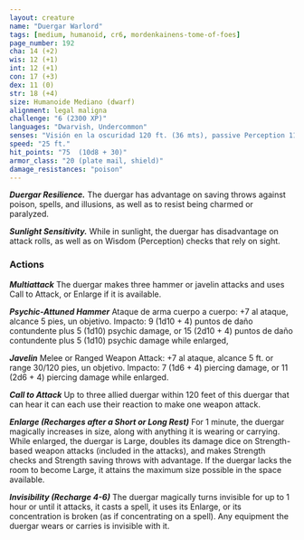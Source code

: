 ```yaml
---
layout: creature
name: "Duergar Warlord"
tags: [medium, humanoid, cr6, mordenkainens-tome-of-foes]
page_number: 192
cha: 14 (+2)
wis: 12 (+1)
int: 12 (+1)
con: 17 (+3)
dex: 11 (0)
str: 18 (+4)
size: Humanoide Mediano (dwarf)
alignment: legal maligna
challenge: "6 (2300 XP)"
languages: "Dwarvish, Undercommon"
senses: "Visión en la oscuridad 120 ft. (36 mts), passive Perception 11"
speed: "25 ft."
hit_points: "75  (10d8 + 30)"
armor_class: "20 (plate mail, shield)"
damage_resistances: "poison"
---
```


***Duergar Resilience.*** The duergar has advantage on saving throws against poison, spells, and illusions, as well as to resist being charmed or paralyzed.

***Sunlight Sensitivity.*** While in sunlight, the duergar has disadvantage on attack rolls, as well as on Wisdom (Perception) checks that rely on sight.

### Actions

***Multiattack*** The duergar makes three hammer or javelin attacks and uses Call to Attack, or Enlarge if it is available.

***Psychic-Attuned Hammer*** Ataque de arma cuerpo a cuerpo: +7 al ataque, alcance 5 pies, un objetivo. Impacto: 9 (1d10 + 4) puntos de daño contundente plus 5 (1d10) psychic damage, or 15 (2d10 + 4) puntos de daño contundente plus 5 (1d10) psychic damage while enlarged,

***Javelin*** Melee or Ranged Weapon Attack: +7 al ataque, alcance 5 ft. or range 30/120 pies, un objetivo. Impacto: 7 (1d6 + 4) piercing damage, or 11 (2d6 + 4) piercing damage while enlarged.

***Call to Attack*** Up to three allied duergar within 120 feet of this duergar that can hear it can each use their reaction to make one weapon attack.

***Enlarge (Recharges after a Short or Long Rest)*** For 1 minute, the duergar magically increases in size, along with anything it is wearing or carrying. While enlarged, the duergar is Large, doubles its damage dice on Strength-based weapon attacks (included in the attacks), and makes Strength checks and Strength saving throws with advantage. If the duergar lacks the room to become Large, it attains the maximum size possible in the space available.

***Invisibility (Recharge 4-6)*** The duergar magically turns invisible for up to 1 hour or until it attacks, it casts a spell, it uses its Enlarge, or its concentration is broken (as if concentrating on a spell). Any equipment the duergar wears or carries is invisible with it.
